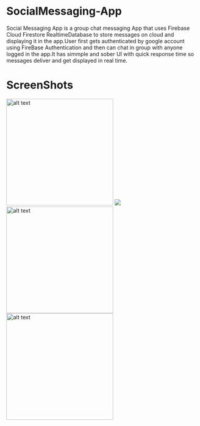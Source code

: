 # SocialMessaging-App
Social Messaging App is a group chat messaging App that uses Firebase Cloud Firestore RealtimeDatabase to store messages on cloud and displaying it in the app.User first gets authenticated by google account using FireBase Authentication and then can chat in group with anyone logged in the app.It has simmple and sober UI with quick response time so messages deliver and get displayed in real time.
# ScreenShots
<img src="https://user-images.githubusercontent.com/67758318/114353890-2b0d8d80-9b8b-11eb-8f6a-646400f9a199.jpg" alt="alt text" width="280">   <img src="https://user-images.githubusercontent.com/67758318/114353914-32cd3200-9b8b-11eb-8c7c-92a9595831e2.jpg">    <img src="https://user-images.githubusercontent.com/67758318/114353916-33fe5f00-9b8b-11eb-9ae8-8612e2dda722.jpg" alt="alt text" width="280">    <img src="https://user-images.githubusercontent.com/67758318/114353937-382a7c80-9b8b-11eb-9359-89764e859eb9.jpg" alt="alt text" width="280">
